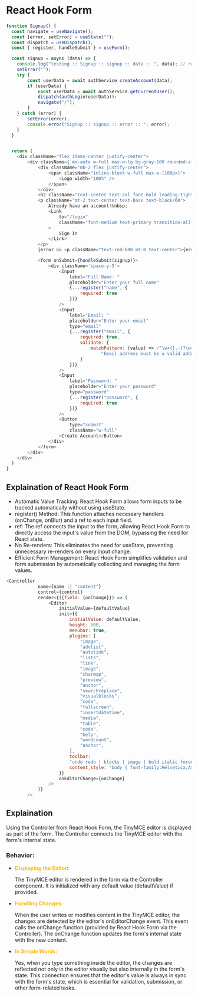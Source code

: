 # React Hook Form
```javascript
function Signup() {
  const navigate = useNavigate();
  const [error, setError] = useState("");
  const dispatch = useDispatch();
  const { register, handleSubmit } = useForm();

  const signup = async (data) => {
    console.log("testing :: Signup :: signup :: data :: ", data); // remove before produnction
    setError("");
    try {
        const userData = await authService.createAccount(data);
        if (userData) {
            const userData = await authService.getCurrentUser();
            dispatch(authLogin(userData));
            navigate("/");
        }
    } catch (error) {
        setError(error);
        console.error("Signup :: signup :: error :: ", error);
    }
  }


  return (
    <div className="flex items-center justify-center">
        <div className={`mx-auto w-full max-w-lg bg-gray-100 rounded-xl p-10 border border-black/10`}>
            <div className="mb-2 flex justify-center">
                <span className="inline-block w-full max-w-[100px]">
                    <Logo width="100%" />
                </span>
            </div>
            <h2 className="text-center text-2xl font-bold leading-tight">Sign up to create account</h2>
            <p className="mt-2 text-center text-base text-black/60">
                Already have an account?&nbsp;
                <Link
                    to="/login"
                    className="font-medium text-primary transition-all duration-200 hover:underline"
                >
                    Sign In
                </Link>
            </p>
            {error && <p className="text-red-600 mt-8 text-center">{error}</p>}

            <form onSubmit={handleSubmit(signup)}>
                <div className='space-y-5'>
                    <Input 
                        label="Full Name: "
                        placeholder="Enter your full name"
                        {...register("name", {
                            required: true
                        })}
                    />
                    <Input
                        label="Email: "
                        placeholder="Enter your email"
                        type="email"
                        {...register("email", {
                            required: true,
                            validate: {
                                matchPattern: (value) => /^\w+([.-]?\w+)*@\w+([.-]?\w+)*(\.\w{2,3})+$/.test(value) ||
                                    "Email address must be a valid address"
                            }
                        })}
                    />
                    <Input 
                        label="Password: "
                        placeholder="Enter your password"
                        type="password"
                        {...register("password", {
                            required: true
                        })}
                    />
                    <Button
                        type="submit"
                        className="w-full"
                    >Create Account</Button>
                </div>
            </form>
        </div>
    </div>
  )
}
```
## Explaination of React Hook Form
- Automatic Value Tracking: React Hook Form allows form inputs to be tracked automatically without using useState.
- register() Method: This function attaches necessary handlers (onChange, onBlur) and a ref to each input field.
- ref: The ref connects the input to the form, allowing React Hook Form to directly access the input's value from the DOM, bypassing the need for React state.
- No Re-renders: This eliminates the need for useState, preventing unnecessary re-renders on every input change.
- Efficient Form Management: React Hook Form simplifies validation and form submission by automatically collecting and managing the form values.


```javascript
<Controller 
            name={name || "content"}
            control={control}
            render={({field: {onChange}}) => (
                <Editor
                    initialValue={defaultValue}
                    init={{
                        initialValue: defaultValue,
                        height: 500,
                        menubar: true,
                        plugins: [
                            "image",
                            "advlist",
                            "autolink",
                            "lists",
                            "link",
                            "image",
                            "charmap",
                            "preview",
                            "anchor",
                            "searchreplace",
                            "visualblocks",
                            "code",
                            "fullscreen",
                            "insertdatetime",
                            "media",
                            "table",
                            "code",
                            "help",
                            "wordcount",
                            "anchor",
                        ],
                        toolbar:
                        "undo redo | blocks | image | bold italic forecolor | alignleft aligncenter bold italic forecolor | alignleft aligncenter alignright alignjustify | bullist numlist outdent indent |removeformat | help",
                        content_style: "body { font-family:Helvetica,Arial,sans-serif; font-size:14px }"
                    }}
                    onEditorChange={onChange}
                />
            )}
        />
```
## Explaination
Using the Controller from React Hook Form, the TinyMCE editor is displayed as part of the form. The Controller connects the TinyMCE editor with the form's internal state.

### Behavior:
- <b style='color:#fcba03'>Displaying the Editor</b>:

    The TinyMCE editor is rendered in the form via the Controller component.
It is initialized with any default value (defaultValue) if provided.
- <b style='color:#fcba03'>Handling Changes:</b>

    When the user writes or modifies content in the TinyMCE editor, the changes are detected by the editor's onEditorChange event.
    This event calls the onChange function (provided by React Hook Form via the Controller).
    The onChange function updates the form's internal state with the new content.

- <b style='color:#fcba03'>In Simple Words:</b>

    Yes, when you type something inside the editor, the changes are reflected not only in the editor visually but also internally in the form's state. This connection ensures that the editor's value is always in sync with the form's state, which is essential for validation, submission, or other form-related tasks.